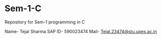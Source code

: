 # Sem-1-C
Repository for Sem-1 programming in C

Name- Tejal Sharma
SAP ID- 590023474
Mail- Tejal.23474@stu.upes.ac.in
